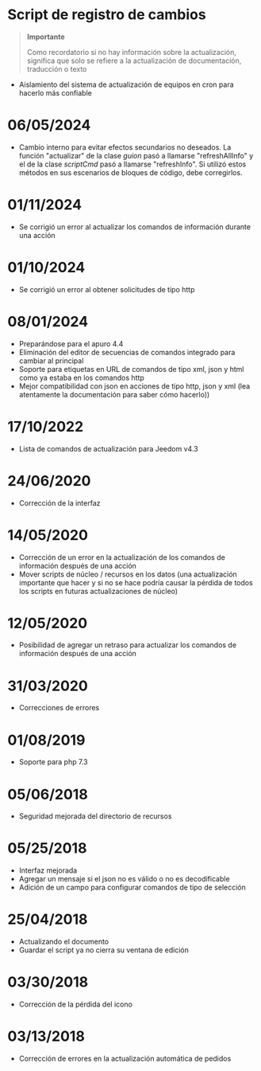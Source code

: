 # Script de registro de cambios

>**Importante**
>
>Como recordatorio si no hay información sobre la actualización, significa que solo se refiere a la actualización de documentación, traducción o texto

- Aislamiento del sistema de actualización de equipos en cron para hacerlo más confiable

# 06/05/2024

- Cambio interno para evitar efectos secundarios no deseados. La función "actualizar" de la clase *guion* pasó a llamarse "refreshAllInfo" y el de la clase *scriptCmd* pasó a llamarse "refreshInfo". Si utilizó estos métodos en sus escenarios de bloques de código, debe corregirlos.

# 01/11/2024

- Se corrigió un error al actualizar los comandos de información durante una acción

# 01/10/2024

- Se corrigió un error al obtener solicitudes de tipo http

# 08/01/2024

- Preparándose para el apuro 4.4
- Eliminación del editor de secuencias de comandos integrado para cambiar al principal
- Soporte para etiquetas en URL de comandos de tipo xml, json y html como ya estaba en los comandos http
- Mejor compatibilidad con json en acciones de tipo http, json y xml (lea atentamente la documentación para saber cómo hacerlo))

# 17/10/2022

- Lista de comandos de actualización para Jeedom v4.3

# 24/06/2020

- Corrección de la interfaz

# 14/05/2020

- Corrección de un error en la actualización de los comandos de información después de una acción
- Mover scripts de núcleo / recursos en los datos (una actualización importante que hacer y si no se hace podría causar la pérdida de todos los scripts en futuras actualizaciones de núcleo)

# 12/05/2020

- Posibilidad de agregar un retraso para actualizar los comandos de información después de una acción

# 31/03/2020

- Correcciones de errores

# 01/08/2019

- Soporte para php 7.3

# 05/06/2018

- Seguridad mejorada del directorio de recursos

# 05/25/2018

- Interfaz mejorada
- Agregar un mensaje si el json no es válido o no es decodificable
- Adición de un campo para configurar comandos de tipo de selección

# 25/04/2018

- Actualizando el documento
- Guardar el script ya no cierra su ventana de edición

# 03/30/2018

- Corrección de la pérdida del icono

# 03/13/2018

- Corrección de errores en la actualización automática de pedidos
